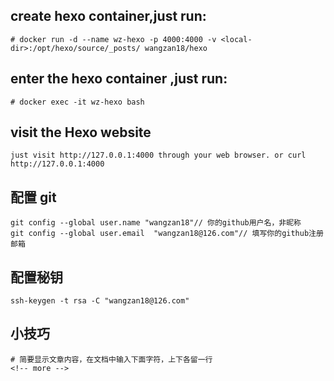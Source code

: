 ## create hexo container,just run:
```
# docker run -d --name wz-hexo -p 4000:4000 -v <local-dir>:/opt/hexo/source/_posts/ wangzan18/hexo
```
## enter the hexo container ,just run:
```
# docker exec -it wz-hexo bash
```
## visit the Hexo website
```
just visit http://127.0.0.1:4000 through your web browser. or curl http://127.0.0.1:4000
```
## 配置 git
```
git config --global user.name "wangzan18"// 你的github用户名，非昵称
git config --global user.email  "wangzan18@126.com"// 填写你的github注册邮箱
```
## 配置秘钥
```
ssh-keygen -t rsa -C "wangzan18@126.com"
```

## 小技巧
```
# 简要显示文章内容，在文档中输入下面字符，上下各留一行
<!-- more -->
```

